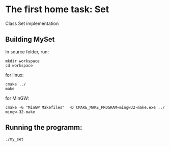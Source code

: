 The first home task: Set
===
Class Set implementation

Building MySet
---
In source folder, run:

    mkdir workspace
    cd workspace

for linux:

    cmake ../
    make

for MinGW:

    cmake -G "MinGW Makefiles"  -D CMAKE_MAKE_PROGRAM=mingw32-make.exe ../
    mingw-32-make

Running the programm:
---
    ./my_set
